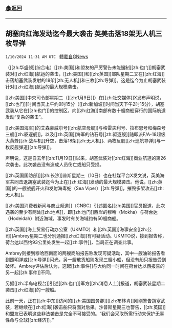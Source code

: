 ###  [:house:返回](README.md)
---


## 胡塞向红海发动迄今最大袭击 英美击落18架无人机三枚导弹
`1/10/2024 11:31 AM UTC ` [轉載自GNews](https://gnews.org/articles/2204665)

（[[zh:华盛顿]]综合电）[[zh:美国]]和盟友的严厉警告未能遏制[[zh:也门]]胡塞武装对[[zh:红海]]航运的袭击，[[zh:美国]]和[[zh:英国]]部队星期二又在[[zh:红海]]击落胡塞武装发射的18架[[zh:无人机]]和三枚[[zh:导弹]]。这是迄今为止胡塞武装针对[[zh:红海]]航运的最大规模袭击。

[[zh:美国]]中央司令部星期二（[[zh:1月9日]]）在[[zh:社交媒体]]X发布声明说，[[zh:也门]]时间当天上午约9时15分（[[zh:新加坡]]时间当天下午2时15分），胡塞武装从它在[[zh:也门]]的控制区，向[[zh:红海]]南部有数十艘商船穿行的国际航道发动“复杂的袭击”。

[[zh:美国海军]]的艾森豪威尔号[[zh:航空母舰]]与格雷夫利号、拉布恩号和梅森号三艘[[zh:驱逐舰]]，以及[[zh:英国]]海军的钻石号[[zh:驱逐舰]]随即派F/A-18超级大黄蜂[[zh:战斗机]]升空，击落18架[[zh:无人机]]、两枚反舰[[zh:巡航导弹]]与一枚反舰弹道[[zh:导弹]]。

声明说，这是自去年[[zh:11月19日]]以来，胡塞武装对[[zh:红海]]商业航道的第26次袭击。此次袭击没有造成人员伤亡或船只受损。

[[zh:英国国防部]][[zh:长沙]]普斯星期三（10日）也在社媒平台X发文说，英美海军共同击退胡塞武装迄今为止在[[zh:红海]]发动的最大规模袭击。他说，[[zh:英国]]的一艘战舰开火和发射海毒蛇（Sea Viper）[[zh:导弹]]，摧毁多架攻击[[zh:无人机]]。

[[zh:美国消费者新闻与商业频道]]（CNBC）引述匿名[[zh:美国]]官员报道，此次遇袭的至少有两处[[zh:地点]]，即[[zh:也门]]西岸的穆哈（Mokha）与荷台达（Hodeidah）附近海域，事发时有关海域约有50艘商船。

[[zh:英国]]海上贸易行动办公室（UKMTO）和[[zh:英国]]海事安全[[zh:公司]]Ambrey星期二也分别通报[[zh:红海]]有可疑活动。UKMTO说，接到报告称，荷台达以西约93公里处发生一起[[zh:事件]]，当局正在调查此事。

Ambrey则接到穆哈西南面的两艘商船报告称发现可疑活动，其中一艘油轮报告看到照明弹或[[zh:导弹]]闪光，另一艘散货船则发现三艘小船，但没有船只报告受到破坏。Ambrey评估后认为，这起[[zh:事件]]与大约同一时间在荷台达以西报告的另一起[[zh:事件]]不同。

另据[[zh:半岛电视台]]引述[[zh:也门]]军方[[zh:消息人士]]报道，胡塞武装星期二袭击[[zh:红海]]的一艘船。

此前一天，正在[[zh:中东]]访问的[[zh:美国国务卿]][[zh:布林肯]]刚刚警告胡塞武装，若继续在[[zh:红海]]袭击船只将面对后果。沙普斯星期三也警告，[[zh:英国]]和盟友已表明这些非法袭击是完全不可接受的。“我们会采取所需行动来保护无辜性命与全球[[zh:经济]]。”
